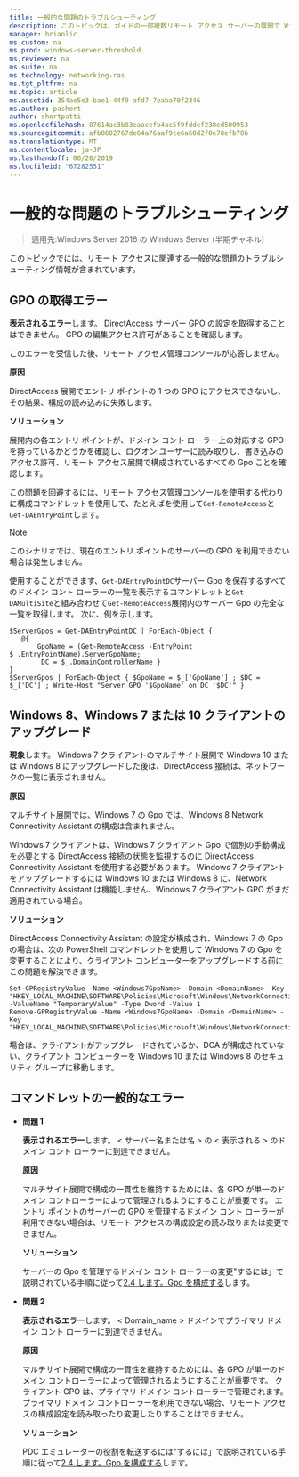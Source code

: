 ```yaml
---
title: 一般的な問題のトラブルシューティング
description: このトピックは、ガイドの一部複数リモート アクセス サーバーの展開で Windows Server 2016 の Multisite 展開します。
manager: brianlic
ms.custom: na
ms.prod: windows-server-threshold
ms.reviewer: na
ms.suite: na
ms.technology: networking-ras
ms.tgt_pltfrm: na
ms.topic: article
ms.assetid: 354ae5e3-bae1-44f9-afd7-7eaba70f2346
ms.author: pashort
author: shortpatti
ms.openlocfilehash: 87614ac3b83eaacefb4ac5f9fddef238ed500953
ms.sourcegitcommit: afb0602767de64a76aaf9ce6a60d2f0e78efb78b
ms.translationtype: MT
ms.contentlocale: ja-JP
ms.lasthandoff: 06/20/2019
ms.locfileid: "67282551"
---
```

# <a name="troubleshooting-general-issues"></a>一般的な問題のトラブルシューティング

>適用先:Windows Server 2016 の Windows Server (半期チャネル)

このトピックでには、リモート アクセスに関連する一般的な問題のトラブルシューティング情報が含まれています。  
  
## <a name="gpo-retrieval-error"></a>GPO の取得エラー  
**表示されるエラー**します。 DirectAccess サーバー GPO の設定を取得することはできません。 GPO の編集アクセス許可があることを確認します。  
  
このエラーを受信した後、リモート アクセス管理コンソールが応答しません。  
  
**原因**  
  
DirectAccess 展開でエントリ ポイントの 1 つの GPO にアクセスできないし、その結果、構成の読み込みに失敗します。  
  
**ソリューション**  
  
展開内の各エントリ ポイントが、ドメイン コント ローラー上の対応する GPO を持っているかどうかを確認し、ログオン ユーザーに読み取りし、書き込みのアクセス許可、リモート アクセス展開で構成されているすべての Gpo ことを確認します。  
  
この問題を回避するには、リモート アクセス管理コンソールを使用する代わりに構成コマンドレットを使用して、たとえばを使用して`Get-RemoteAccess`と`Get-DAEntryPoint`します。  
  
> [!NOTE]  
> このシナリオでは、現在のエントリ ポイントのサーバーの GPO を利用できない場合は発生しません。  
  
使用することができます、`Get-DAEntryPointDC`サーバー Gpo を保存するすべてのドメイン コント ローラーの一覧を表示するコマンドレットと`Get-DAMultiSite`と組み合わせて`Get-RemoteAccess`展開内のサーバー Gpo の完全な一覧を取得します。 次に、例を示します。  
  
```  
$ServerGpos = Get-DAEntryPointDC | ForEach-Object {   
   @{   
       GpoName = (Get-RemoteAccess -EntryPoint $_.EntryPointName).ServerGpoName;   
        DC = $_.DomainControllerName }   
}  
$ServerGpos | ForEach-Object { $GpoName = $_['GpoName'] ; $DC = $_['DC'] ; Write-Host "Server GPO '$GpoName' on DC '$DC'" }  
```  
  
## <a name="windows-7-to-windows-8-or-10-client-upgrade"></a>Windows 8、Windows 7 または 10 クライアントのアップグレード  
**現象**します。 Windows 7 クライアントのマルチサイト展開で Windows 10 または Windows 8 にアップグレードした後は、DirectAccess 接続は、ネットワークの一覧に表示されません。  
  
**原因**  
  
マルチサイト展開では、Windows 7 の Gpo では、Windows 8 Network Connectivity Assistant の構成は含まれません。  
  
 Windows 7 クライアントは、Windows 7 クライアント Gpo で個別の手動構成を必要とする DirectAccess 接続の状態を監視するのに DirectAccess Connectivity Assistant を使用する必要があります。 Windows 7 クライアントをアップグレードするには Windows 10 または Windows 8 に、Network Connectivity Assistant は機能しません、Windows 7 クライアント GPO がまだ適用されている場合。  
  
**ソリューション**  
  
DirectAccess Connectivity Assistant の設定が構成され、Windows 7 の Gpo の場合は、次の PowerShell コマンドレットを使用して Windows 7 の Gpo を変更することにより、クライアント コンピューターをアップグレードする前にこの問題を解決できます。  
  
```  
Set-GPRegistryValue -Name <Windows7GpoName> -Domain <DomainName> -Key "HKEY_LOCAL_MACHINE\SOFTWARE\Policies\Microsoft\Windows\NetworkConnectivityAssistant" -ValueName "TemporaryValue" -Type Dword -Value 1  
Remove-GPRegistryValue -Name <Windows7GpoName> -Domain <DomainName> -Key "HKEY_LOCAL_MACHINE\SOFTWARE\Policies\Microsoft\Windows\NetworkConnectivityAssistant"  
```  
  
場合は、クライアントがアップグレードされているか、DCA が構成されていない、クライアント コンピューターを Windows 10 または Windows 8 のセキュリティ グループに移動します。  
  
## <a name="general-cmdlet-errors"></a>コマンドレットの一般的なエラー  
  
-   **問題 1**  
  
    **表示されるエラー**します。 < サーバー名または名 > の < 表示される > のドメイン コント ローラーに到達できません。  
  
    **原因**  
  
    マルチサイト展開で構成の一貫性を維持するためには、各 GPO が単一のドメイン コントローラーによって管理されるようにすることが重要です。 エントリ ポイントのサーバーの GPO を管理するドメイン コント ローラーが利用できない場合は、リモート アクセスの構成設定の読み取りまたは変更できません。  
  
    **ソリューション**  
  
    サーバーの Gpo を管理するドメイン コント ローラーの変更"するには」で説明されている手順に従って[2.4 します。Gpo を構成する](assetId:///b1960686-a81e-4f48-83f1-cc4ea484df43#ConfigGPOs)します。  
  
-   **問題 2**  
  
    **表示されるエラー**します。 < Domain_name > ドメインでプライマリ ドメイン コント ローラーに到達できません。  
  
    **原因**  
  
    マルチサイト展開で構成の一貫性を維持するためには、各 GPO が単一のドメイン コントローラーによって管理されるようにすることが重要です。 クライアント GPO は、プライマリ ドメイン コントローラーで管理されます。 プライマリ ドメイン コントローラーを利用できない場合、リモート アクセスの構成設定を読み取ったり変更したりすることはできません。  
  
    **ソリューション**  
  
    PDC エミュレーターの役割を転送するには"するには」で説明されている手順に従って[2.4 します。Gpo を構成する](assetId:///b1960686-a81e-4f48-83f1-cc4ea484df43#ConfigGPOs)します。  
  


